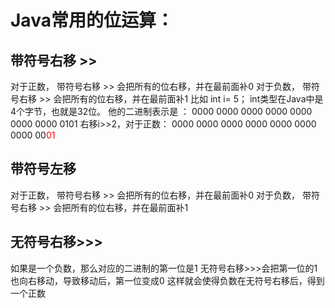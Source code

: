 # Java常用的位运算：

##  带符号右移 >>
对于正数， 带符号右移 >> 会把所有的位右移，并在最前面补0
对于负数， 带符号右移 >> 会把所有的位右移，并在最前面补1
比如 int i= 5； int类型在Java中是4个字节，也就是32位。
他的二进制表示是 ：
0000 0000 0000 0000 0000 0000 0000 0101
右移i>>2，对于正数：
0000 0000 0000 0000 0000 0000 0000 00<font color=red>01</font>

## 带符号左移
对于正数， 带符号右移 >> 会把所有的位右移，并在最前面补0
对于负数， 带符号右移 >> 会把所有的位右移，并在最前面补1

## 无符号右移>>>
如果是一个负数，那么对应的二进制的第一位是1
无符号右移>>>会把第一位的1也向右移动，导致移动后，第一位变成0
这样就会使得负数在无符号右移后，得到一个正数

## 
